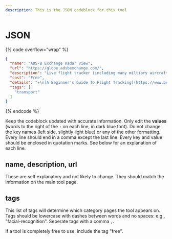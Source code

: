 ```yaml
---
description: This is the JSON codeblock for this tool
---
```


# JSON

{% code overflow="wrap" %}
```json
{
  "name": "ADS-B Exchange Radar View",
  "url": "https://globe.adsbexchange.com/",
  "description": "Live flight tracker (including many miltiary aircraft)",
  "cost": "Free",
  "details": "✈️\n[A Beginner's Guide To Flight Tracking](https://www.bellingcat.com/resources/how-tos/2019/10/15/a-beginners-guide-to-flight-tracking/)",
  "tags": [
    "transport"
  ]
}
```
{% endcode %}

Keep the codeblock updated with accurate information. Only edit the **values** (words to the right of the `:` on each line, in dark blue font). Do not change the key names (left side, slightly light blue) or any of the other formatting. Every line should end in a comma except the last line. Every key and value should be enclosed in quotation marks. See below for an explanation of each line.&#x20;

## name, description, url

These are self explanatory and not likely to change. They should match the information on the main tool page.

## tags

This list of tags will determine which category pages the tool appears on. Tags should be lowercase with dashes between words and no spaces: e.g., "facial-recognition". Seperate tags with a comma `,`.

If a tool is completely free to use, include the tag "free".

